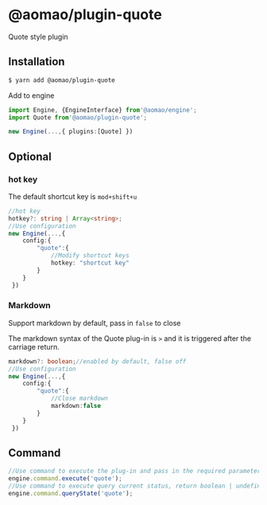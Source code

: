 # @aomao/plugin-quote

Quote style plugin

## Installation

```bash
$ yarn add @aomao/plugin-quote
```

Add to engine

```ts
import Engine, {EngineInterface} from'@aomao/engine';
import Quote from'@aomao/plugin-quote';

new Engine(...,{ plugins:[Quote] })
```

## Optional

### hot key

The default shortcut key is `mod+shift+u`

```ts
//hot key
hotkey?: string | Array<string>;
//Use configuration
new Engine(...,{
    config:{
        "quote":{
            //Modify shortcut keys
            hotkey: "shortcut key"
        }
    }
 })
```

### Markdown

Support markdown by default, pass in `false` to close

The markdown syntax of the Quote plug-in is `>` and it is triggered after the carriage return.

```ts
markdown?: boolean;//enabled by default, false off
//Use configuration
new Engine(...,{
    config:{
        "quote":{
            //Close markdown
            markdown:false
        }
    }
 })
```

## Command

```ts
//Use command to execute the plug-in and pass in the required parameters
engine.command.execute('quote');
//Use command to execute query current status, return boolean | undefined
engine.command.queryState('quote');
```

